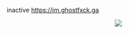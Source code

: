 inactive
https://im.ghostfxck.ga
<p align="center">
  <img src="https://github-readme-stats.vercel.app/api/?username=ghostfxck&title_color=4F8CC9&text_color=9f9f9f&show_icons=true&bg_color=00000000&hide_border=true&icon_color=4F8CC9&hide_title=true&count_private=true" />
</p>

